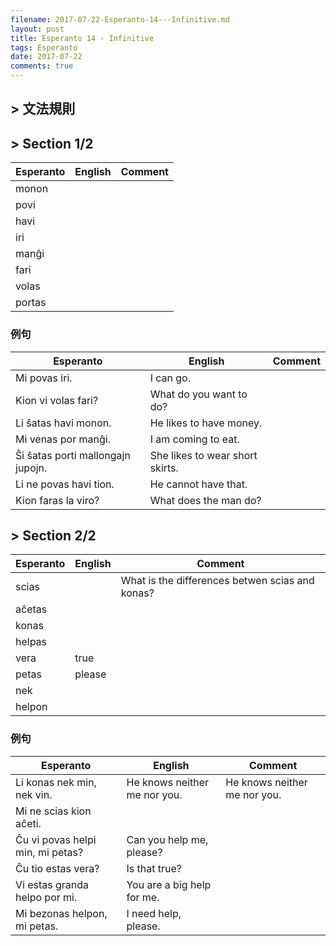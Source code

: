 ```yaml
---
filename: 2017-07-22-Esperanto-14---Infinitive.md
layout: post
title: Esperanto 14 - Infinitive
tags: Esperanto
date: 2017-07-22
comments: true
---
```


## > 文法規則

## > Section 1/2

|Esperanto|English|Comment|
|---|---|---|
|monon|||
|povi|||
|havi|||
|iri|||
|manĝi|||
|fari|||
|volas|||
|portas|||

### 例句

|Esperanto|English|Comment|
|---|---|---|
|Mi povas iri.|I can go.||
|Kion vi volas fari?|What do you want to do?||
|Li ŝatas havi monon.|He likes to have money.||
|Mi venas por manĝi.|I am coming to eat.||
|Ŝi ŝatas porti mallongajn jupojn.|She likes to wear short skirts.||
|Li ne povas havi tion.|He cannot have that.||
|Kion faras la viro?|What does the man do?||

## > Section 2/2

|Esperanto|English|Comment|
|---|---|---|
|scias||What is the differences betwen scias and konas?|
|aĉetas|||
|konas|||
|helpas|||
|vera|true||
|petas|please||
|nek|||
|helpon|||

### 例句

|Esperanto|English|Comment|
|---|---|---|
|Li konas nek min, nek vin.|He knows neither me nor you.|He knows neither me nor you.||
|Mi ne scias kion aĉeti.||
|Ĉu vi povas helpi min, mi petas?|Can you help me, please?||
|Ĉu tio estas vera?|Is that true?||
|Vi estas granda helpo por mi.|You are a big help for me.||
|Mi bezonas helpon, mi petas.|I need help, please.||